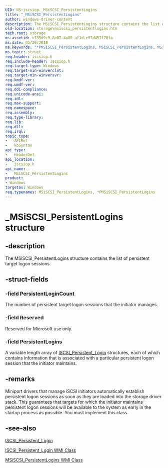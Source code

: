 ```yaml
---
UID: NS:iscsiop._MSiSCSI_PersistentLogins
title: "_MSiSCSI_PersistentLogins"
author: windows-driver-content
description: The MSiSCSI_PersistentLogins structure contains the list of persistent target logon sessions.
old-location: storage\msiscsi_persistentlogins.htm
tech.root: storage
ms.assetid: c735d9c9-8e87-4a80-af1d-c97d457f78fa
ms.date: 03/29/2018
ms.keywords: "*PMSiSCSI_PersistentLogins, MSiSCSI_PersistentLogins, MSiSCSI_PersistentLogins structure [Storage Devices], PMSiSCSI_PersistentLogins, PMSiSCSI_PersistentLogins structure pointer [Storage Devices], _MSiSCSI_PersistentLogins, iscsiop/MSiSCSI_PersistentLogins, iscsiop/PMSiSCSI_PersistentLogins, storage.msiscsi_persistentlogins, structs-iSCSI_150a8086-8025-4140-9fdb-75d05bfcb0ac.xml"
ms.topic: struct
req.header: iscsiop.h
req.include-header: Iscsiop.h
req.target-type: Windows
req.target-min-winverclnt: 
req.target-min-winversvr: 
req.kmdf-ver: 
req.umdf-ver: 
req.ddi-compliance: 
req.unicode-ansi: 
req.idl: 
req.max-support: 
req.namespace: 
req.assembly: 
req.type-library: 
req.lib: 
req.dll: 
req.irql: 
topic_type:
-	APIRef
-	kbSyntax
api_type:
-	HeaderDef
api_location:
-	iscsiop.h
api_name:
-	MSiSCSI_PersistentLogins
product:
- Windows
targetos: Windows
req.typenames: MSiSCSI_PersistentLogins, *PMSiSCSI_PersistentLogins
---
```


# _MSiSCSI_PersistentLogins structure


## -description


The MSiSCSI_PersistentLogins structure contains the list of persistent target logon sessions. 


## -struct-fields




### -field PersistentLoginCount

The number of persistent target logon sessions that the initiator manages.


### -field Reserved

Reserved for Microsoft use only.


### -field PersistentLogins

A variable length array of <a href="https://msdn.microsoft.com/library/windows/hardware/ff561553">ISCSI_Persistent_Login</a> structures, each of which contains information that is associated with a particular persistent logon session that the initiator maintains.


## -remarks



Miniport drivers that manage iSCSI initiators automatically establish persistent logon sessions as soon as they are loaded into the storage driver stack. This guarantees that targets for which the initiator maintains persistent logon sessions will be available to the system as early in the startup process as possible. You must implement this class.




## -see-also




<a href="https://msdn.microsoft.com/library/windows/hardware/ff561553">ISCSI_Persistent_Login</a>



<a href="https://msdn.microsoft.com/library/windows/hardware/ff561556">ISCSI_Persistent_Login WMI Class</a>



<a href="https://msdn.microsoft.com/library/windows/hardware/ff563096">MSiSCSI_PersistentLogins WMI Class</a>
 

 

